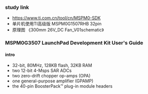 ### study link
-   https://www.ti.com.cn/tool/cn/MSPM0-SDK
-   单片机使用TI高级版 MSPM0G1507RHB 32pin
-   原理图 《300mm 26V_DC Fan_V01schematic》
### MSPM0G3507 LaunchPad Development Kit User's Guide
#### intro
- 32-bit, 80MHz, 128KB flash, 32KB RAM
- two 12-bit 4-Msps SAR ADCs
- two zero-drift chopper op-amps (OPA)
- one general-purpose amplifier (GPAMP)
- the 40-pin BoosterPack™ plug-in module headers